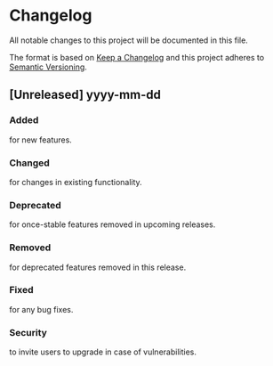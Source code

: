 # Changelog
All notable changes to this project will be documented in this file.

The format is based on [Keep a Changelog](http://keepachangelog.com/en/1.0.0/)
and this project adheres to [Semantic Versioning](http://semver.org/spec/v2.0.0.html).

## [Unreleased] yyyy-mm-dd
### Added
for new features.
### Changed
for changes in existing functionality.
### Deprecated
for once-stable features removed in upcoming releases.
### Removed
for deprecated features removed in this release.
### Fixed
for any bug fixes.
### Security
to invite users to upgrade in case of vulnerabilities.

